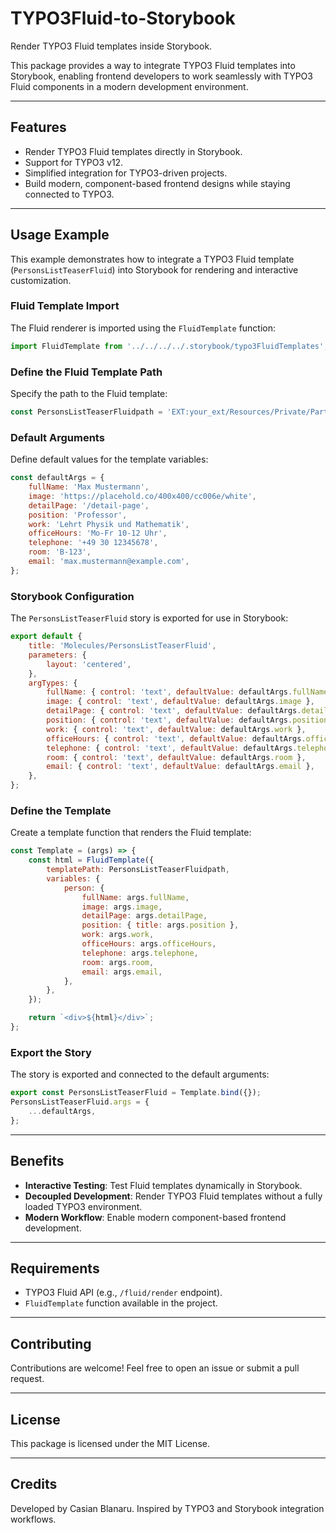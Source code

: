 
# TYPO3Fluid-to-Storybook

Render TYPO3 Fluid templates inside Storybook.

This package provides a way to integrate TYPO3 Fluid templates into Storybook, enabling frontend developers to work seamlessly with TYPO3 Fluid components in a modern development environment.

---

## Features

- Render TYPO3 Fluid templates directly in Storybook.
- Support for TYPO3 v12.
- Simplified integration for TYPO3-driven projects.
- Build modern, component-based frontend designs while staying connected to TYPO3.

---

## Usage Example

This example demonstrates how to integrate a TYPO3 Fluid template (`PersonsListTeaserFluid`) into Storybook for rendering and interactive customization.

### Fluid Template Import

The Fluid renderer is imported using the `FluidTemplate` function:

```javascript
import FluidTemplate from '../../../../.storybook/typo3FluidTemplates';
```

### Define the Fluid Template Path

Specify the path to the Fluid template:

```javascript
const PersonsListTeaserFluidpath = 'EXT:your_ext/Resources/Private/Partials/List/Item.html';
```

### Default Arguments

Define default values for the template variables:

```javascript
const defaultArgs = {
    fullName: 'Max Mustermann',
    image: 'https://placehold.co/400x400/cc006e/white',
    detailPage: '/detail-page',
    position: 'Professor',
    work: 'Lehrt Physik und Mathematik',
    officeHours: 'Mo-Fr 10-12 Uhr',
    telephone: '+49 30 12345678',
    room: 'B-123',
    email: 'max.mustermann@example.com',
};
```

### Storybook Configuration

The `PersonsListTeaserFluid` story is exported for use in Storybook:

```javascript
export default {
    title: 'Molecules/PersonsListTeaserFluid',
    parameters: {
        layout: 'centered',
    },
    argTypes: {
        fullName: { control: 'text', defaultValue: defaultArgs.fullName },
        image: { control: 'text', defaultValue: defaultArgs.image },
        detailPage: { control: 'text', defaultValue: defaultArgs.detailPage },
        position: { control: 'text', defaultValue: defaultArgs.position },
        work: { control: 'text', defaultValue: defaultArgs.work },
        officeHours: { control: 'text', defaultValue: defaultArgs.officeHours },
        telephone: { control: 'text', defaultValue: defaultArgs.telephone },
        room: { control: 'text', defaultValue: defaultArgs.room },
        email: { control: 'text', defaultValue: defaultArgs.email },
    },
};
```

### Define the Template

Create a template function that renders the Fluid template:

```javascript
const Template = (args) => {
    const html = FluidTemplate({
        templatePath: PersonsListTeaserFluidpath,
        variables: {
            person: {
                fullName: args.fullName,
                image: args.image,
                detailPage: args.detailPage,
                position: { title: args.position },
                work: args.work,
                officeHours: args.officeHours,
                telephone: args.telephone,
                room: args.room,
                email: args.email,
            },
        },
    });

    return `<div>${html}</div>`;
};
```

### Export the Story

The story is exported and connected to the default arguments:

```javascript
export const PersonsListTeaserFluid = Template.bind({});
PersonsListTeaserFluid.args = {
    ...defaultArgs,
};
```

---

## Benefits

- **Interactive Testing**: Test Fluid templates dynamically in Storybook.
- **Decoupled Development**: Render TYPO3 Fluid templates without a fully loaded TYPO3 environment.
- **Modern Workflow**: Enable modern component-based frontend development.

---

## Requirements

- TYPO3 Fluid API (e.g., `/fluid/render` endpoint).
- `FluidTemplate` function available in the project.

---

## Contributing

Contributions are welcome! Feel free to open an issue or submit a pull request.

---

## License

This package is licensed under the MIT License.

---

## Credits

Developed by Casian Blanaru. Inspired by TYPO3 and Storybook integration workflows.
